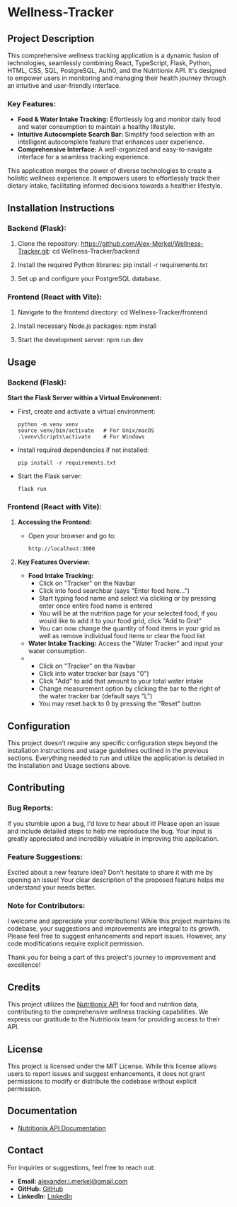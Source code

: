 # Wellness-Tracker


## Project Description

This comprehensive wellness tracking application is a dynamic fusion of technologies, seamlessly combining React, TypeScript, Flask, Python, HTML, CSS, SQL, PostgreSQL, Auth0, and the Nutritionix API. It's designed to empower users in monitoring and managing their health journey through an intuitive and user-friendly interface.

### Key Features:
- **Food & Water Intake Tracking:** Effortlessly log and monitor daily food and water consumption to maintain a healthy lifestyle.
- **Intuitive Autocomplete Search Bar:** Simplify food selection with an intelligent autocomplete feature that enhances user experience.
- **Comprehensive Interface:** A well-organized and easy-to-navigate interface for a seamless tracking experience.

This application merges the power of diverse technologies to create a holistic wellness experience. It empowers users to effortlessly track their dietary intake, facilitating informed decisions towards a healthier lifestyle.


## Installation Instructions

### Backend (Flask):

1. Clone the repository:
https://github.com/Alex-Merkel/Wellness-Tracker.git:
cd Wellness-Tracker/backend

2. Install the required Python libraries:
pip install -r requirements.txt

3. Set up and configure your PostgreSQL database.

### Frontend (React with Vite):

1. Navigate to the frontend directory:
cd Wellness-Tracker/frontend

2. Install necessary Node.js packages:
npm install

3. Start the development server:
npm run dev


## Usage

### Backend (Flask):

**Start the Flask Server within a Virtual Environment:**

   - First, create and activate a virtual environment:
     ```
     python -m venv venv
     source venv/bin/activate   # For Unix/macOS
     .\venv\Scripts\activate    # For Windows
     ```
   
   - Install required dependencies if not installed:
     ```
     pip install -r requirements.txt
     ```
   
   - Start the Flask server:
     ```
     flask run
     ```
     

### Frontend (React with Vite):

1. **Accessing the Frontend:**
   - Open your browser and go to:
     ```
     http://localhost:3000
     ```

2. **Key Features Overview:**
   - **Food Intake Tracking:**
       - Click on "Tracker" on the Navbar
       - Click into food searchbar (says "Enter food here...")
       - Start typing food name and select via clicking or by pressing enter once entire food name is entered
       - You will be at the nutrition page for your selected food, if you would like to add it to your food grid, click "Add to Grid"
       - You can now change the quantity of food items in your grid as well as remove individual food items or clear the food list
   - **Water Intake Tracking:** Access the "Water Tracker" and input your water consumption.
   -   - Click on "Tracker" on the Navbar
       - Click into water tracker bar (says "0")
       - Click "Add" to add that amount to your total water intake
       - Change measurement option by clicking the bar to the right of the water tracker bar (default says "L")
       - You may reset back to 0 by pressing the "Reset" button


## Configuration

This project doesn't require any specific configuration steps beyond the installation instructions and usage guidelines outlined in the previous sections. Everything needed to run and utilize the application is detailed in the Installation and Usage sections above.


## Contributing

### Bug Reports:

If you stumble upon a bug, I'd love to hear about it! Please open an issue and include detailed steps to help me reproduce the bug. Your input is greatly appreciated and incredibly valuable in improving this application.

### Feature Suggestions:

Excited about a new feature idea? Don't hesitate to share it with me by opening an issue! Your clear description of the proposed feature helps me understand your needs better.

### Note for Contributors:
I welcome and appreciate your contributions! While this project maintains its codebase, your suggestions and improvements are integral to its growth. Please feel free to suggest enhancements and report issues. However, any code modifications require explicit permission.

Thank you for being a part of this project's journey to improvement and excellence!


## Credits

This project utilizes the [Nutritionix API](https://www.nutritionix.com/) for food and nutrition data, contributing to the comprehensive wellness tracking capabilities. We express our gratitude to the Nutritionix team for providing access to their API.


## License

This project is licensed under the MIT License. While this license allows users to report issues and suggest enhancements, it does not grant permissions to modify or distribute the codebase without explicit permission.


## Documentation

- [Nutritionix API Documentation](https://nutritionix.com/api/docs)


## Contact

For inquiries or suggestions, feel free to reach out:
- **Email:** alexander.j.merkel@gmail.com
- **GitHub:** [GitHub](https://github.com/Alex-Merkel)
- **LinkedIn:** [LinkedIn](https://www.linkedin.com/in/alex-merkel-8750b0274/)
